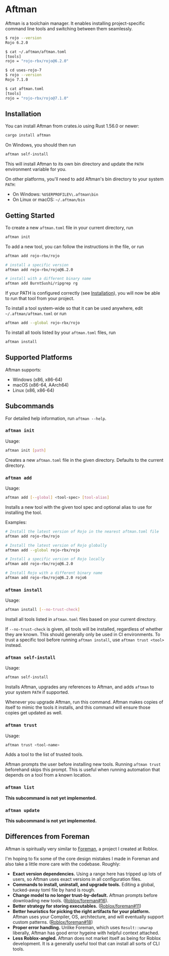 # Aftman
Aftman is a toolchain manager. It enables installing project-specific command line tools and switching between them seamlessly.

```bash
$ rojo --version
Rojo 6.2.0

$ cat ~/.aftman/aftman.toml
[tools]
rojo = "rojo-rbx/rojo@6.2.0"

$ cd uses-rojo-7
$ rojo --version
Rojo 7.1.0

$ cat aftman.toml
[tools]
rojo = "rojo-rbx/rojo@7.1.0" 
```

## Installation
You can install Aftman from crates.io using Rust 1.56.0 or newer:

```bash
cargo install aftman
```

On Windows, you should then run

```bash
aftman self-install
```

This will install Aftman to its own bin directory and update the `PATH` environment variable for you.

On other platforms, you'll need to add Aftman's bin directory to your system `PATH`:

- On Windows: `%USERPROFILE%\.aftman\bin`
- On Linux or macOS: `~/.aftman/bin`

## Getting Started
To create a new `aftman.toml` file in your current directory, run

```bash
aftman init
```

To add a new tool, you can follow the instructions in the file, or run

```bash
aftman add rojo-rbx/rojo

# install a specific version
aftman add rojo-rbx/rojo@6.2.0

# install with a different binary name
aftman add BurntSushi/ripgrep rg
```

If your PATH is configured correctly (see [Installation](#installation)), you will now be able to run that tool from your project.

To install a tool system-wide so that it can be used anywhere, edit `~/.aftman/aftman.toml` or run

```bash
aftman add --global rojo-rbx/rojo
```

To install all tools listed by your `aftman.toml` files, run

```bash
aftman install
```

## Supported Platforms
Aftman supports:

- Windows (x86, x86-64)
- macOS (x86-64, AArch64)
- Linux (x86, x86-64)

## Subcommands
For detailed help information, run `aftman --help`.

### `aftman init`
Usage:

```bash
aftman init [path]
```

Creates a new `aftman.toml` file in the given directory. Defaults to the current directory.

### `aftman add`
Usage:

```bash
aftman add [--global] <tool-spec> [tool-alias]
```

Installs a new tool with the given tool spec and optional alias to use for installing the tool.

Examples:

```bash
# Install the latest version of Rojo in the nearest aftman.toml file
aftman add rojo-rbx/rojo

# Install the latest version of Rojo globally
aftman add --global rojo-rbx/rojo

# Install a specific version of Rojo locally
aftman add rojo-rbx/rojo@6.2.0

# Install Rojo with a different binary name
aftman add rojo-rbx/rojo@6.2.0 rojo6
```

### `aftman install`
Usage:

```bash
aftman install [--no-trust-check]
```

Install all tools listed in `aftman.toml` files based on your current directory.

If `--no-trust-check` is given, all tools will be installed, regardless of whether they are known. This should generally only be used in CI environments. To trust a specific tool before running `aftman install`, use `aftman trust <tool>` instead.

### `aftman self-install`
Usage:

```bash
aftman self-install
```

Installs Aftman, upgrades any references to Aftman, and adds `aftman` to your system `PATH` if supported.

Whenever you upgrade Aftman, run this command. Aftman makes copies of itself to mimic the tools it installs, and this command will ensure those copies get updated as well.

### `aftman trust`
Usage:

```bash
aftman trust <tool-name>
```

Adds a tool to the list of trusted tools.

Aftman prompts the user before installing new tools. Running `aftman trust` beforehand skips this prompt. This is useful when running automation that depends on a tool from a known location.

### `aftman list`
**This subcommand is not yet implemented.**

### `aftman update`
**This subcommand is not yet implemented.**

## Differences from Foreman
Aftman is spiritually very similar to [Foreman], a project I created at Roblox.

I'm hoping to fix some of the core design mistakes I made in Foreman and also take a little more care with the codebase. Roughly:

* **Exact version dependencies.** Using a range here has tripped up lots of users, so Aftman uses exact versions in all configuration files.
* **Commands to install, uninstall, and upgrade tools.** Editing a global, tucked-away toml file by hand is rough.
* **Change model to no longer trust-by-default.** Aftman prompts before downloading new tools. ([Roblox/foreman#16]).
* **Better strategy for storing executables.** ([Roblox/foreman#11])
* **Better heuristics for picking the right artifacts for your platform.** Aftman uses your Compiler, OS, architecture, and will eventually support custom patterns. ([Roblox/foreman#18])
* **Proper error handling.** Unlike Foreman, which uses `Result::unwrap` liberally, Aftman has good error hygeine with helpful context attached.
* **Less Roblox-angled.** Aftman does not market itself as being for Roblox development. It is a generally useful tool that can install all sorts of CLI tools.

[Foreman]: https://github.com/Roblox/foreman
[Roblox/foreman#11]: https://github.com/Roblox/foreman/issues/11
[Roblox/foreman#16]: https://github.com/Roblox/foreman/issues/16
[Roblox/foreman#18]: https://github.com/Roblox/foreman/issues/18
